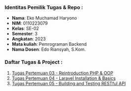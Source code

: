 ### Identitas Pemilik Tugas & Repo :

- **Nama**: Eko Muchamad Haryono  
- **NIM**: 0110223079
- **Kelas**: SE-02
- **Semester**: 3
- **Angkatan**: 2023
- **Mata kuliah**: Pemrograman Backend
- **Nama Dosen**: Edo Riansyah, S.Kom.

### Daftar Tugas & Project :
1. [Tugas Pertemuan 03 - Reintroduction PHP & OOP](https://github.com/ekomh170/backend-2024-se02/tree/pertemuan-3)
2. [Tugas Pertemuan 04 - Laravel Installation & Basics](https://github.com/ekomh170/backend-2024-se02/tree/pertemuan-4_rest-api)
3. [Tugas Pertemuan 05 - Building and Testing RESTful API](https://github.com/ekomh170/backend-2024-se02/tree/pertemuan-5_student-api)
